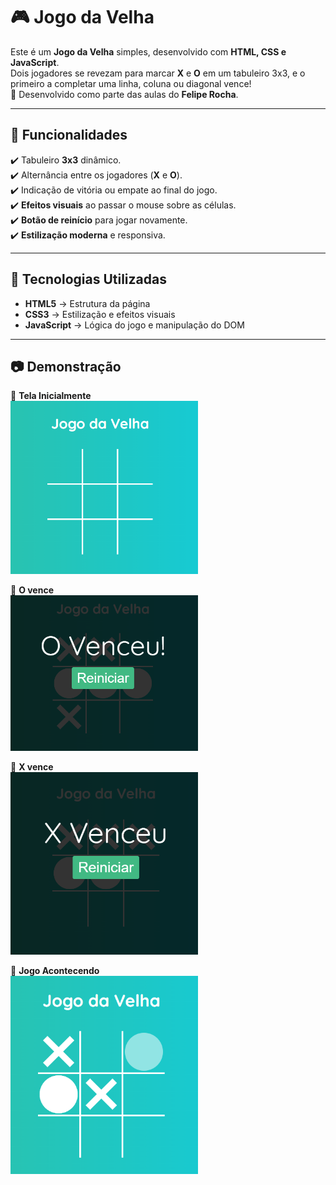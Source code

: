 # 🎮 Jogo da Velha

Este é um **Jogo da Velha** simples, desenvolvido com **HTML, CSS e JavaScript**.  
Dois jogadores se revezam para marcar **X** e **O** em um tabuleiro 3x3, e o primeiro a completar uma linha, coluna ou diagonal vence!  
📌 Desenvolvido como parte das aulas do **Felipe Rocha**.   

---

## 🎯 Funcionalidades  

✔️ Tabuleiro **3x3** dinâmico.   
✔️ Alternância entre os jogadores (**X** e **O**).  
✔️ Indicação de vitória ou empate ao final do jogo.   
✔️ **Efeitos visuais** ao passar o mouse sobre as células.   
✔️ **Botão de reinício** para jogar novamente.  
✔️ **Estilização moderna** e responsiva.  

---

## 🚀 Tecnologias Utilizadas

- **HTML5** → Estrutura da página  
- **CSS3** → Estilização e efeitos visuais   
- **JavaScript** → Lógica do jogo e manipulação do DOM  

---

## 📷 Demonstração  
🔹 **Tela Inicialmente**  
<img src="jogoVelha/img/inicio.png" width="300px">  

🔹 **O vence**  
<img src="jogoVelha/img/ovence.png" width="300px">  

🔹 **X vence**  
<img src="jogoVelha/img/xvence.png" width="300px">  

🔹 **Jogo Acontecendo**  
<img src="jogoVelha/img/previa.png" width="300px">  
